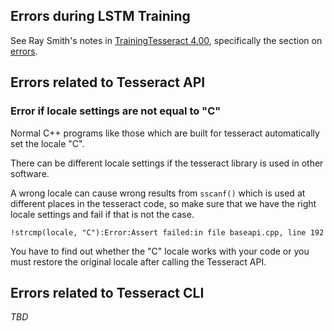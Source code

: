 ## Errors during LSTM Training

See Ray Smith's notes in [TrainingTesseract 4.00](tess4/TrainingTesseract-4.00.md),
specifically the section on [errors](tess4/TrainingTesseract-4.00.md#error-messages-from-training).


## Errors related to Tesseract API

### Error if locale settings are not equal to "C"

Normal C++ programs like those which are built for tesseract automatically
set the locale "C".

There can be different locale settings if the tesseract library is used
in other software.

A wrong locale can cause wrong results from `sscanf()` which is used at
different places in the tesseract code, so make sure that we have the
right locale settings and fail if that is not the case.

```
!strcmp(locale, "C"):Error:Assert failed:in file baseapi.cpp, line 192
```

You have to find out whether the "C" locale works with your code or you must restore
the original locale after calling the Tesseract API.


## Errors related to Tesseract CLI

*TBD*


